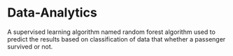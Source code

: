 # Data-Analytics

A supervised learning algorithm named random forest algorithm used to predict the results based on classification of data that whether a passenger survived or not.
